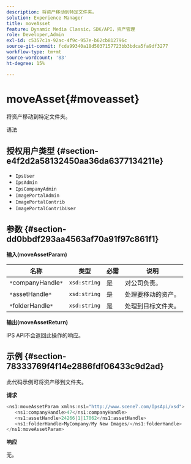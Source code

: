 ```yaml
---
description: 将资产移动到特定文件夹。
solution: Experience Manager
title: moveAsset
feature: Dynamic Media Classic，SDK/API，资产管理
role: Developer,Admin
exl-id: c5357c1a-92ac-4f9c-957e-b62cb812796c
source-git-commit: fcda99340a18d5037157723bb3bdca5fa9df3277
workflow-type: tm+mt
source-wordcount: '83'
ht-degree: 15%

---
```


# moveAsset{#moveasset}

将资产移动到特定文件夹。

语法

## 授权用户类型 {#section-e4f2d2a58132450aa36da6377134211e}

* `IpsUser`
* `IpsAdmin`
* `IpsCompanyAdmin`
* `ImagePortalAdmin`
* `ImagePortalContrib`
* `ImagePortalContribUser`

## 参数 {#section-dd0bbdf293aa4563af70a91f97c861f1}

**输入(moveAssetParam)**

| 名称 | 类型 | 必需 | 说明 |
|---|---|---|---|
| `*`companyHandle`*` | `xsd:string` | 是 | 对公司负责。 |
| `*`assetHandle`*` | `xsd:string` | 是 | 处理要移动的资产。 |
| `*`folderHandle`*` | `xsd:string` | 是 | 处理到目标文件夹。 |

**输出(moveAssetReturn)**

IPS API不会返回此操作的响应。

## 示例 {#section-78333769f4f14e2886fdf06433c9d2ad}

此代码示例可将资产移到文件夹。

**请求**

```java
<ns1:moveAssetParam xmlns:ns1="http://www.scene7.com/IpsApi/xsd">
   <ns1:companyHandle>47</ns1:companyHandle>
   <ns1:assetHandle>24266|1|17062</ns1:assetHandle>
   <ns1:folderHandle>MyCompany/My New Images/</ns1:folderHandle>
</ns1:moveAssetParam>
```

**响应**

无。
